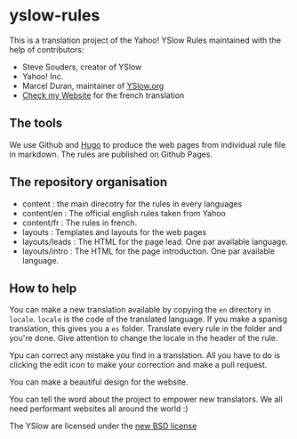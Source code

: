 yslow-rules
===========

This is a translation project of the Yahoo! YSlow Rules maintained with the help of contributors:

- Steve Souders, creator of YSlow
- Yahoo! Inc.
- Marcel Duran, maintainer of [YSlow.org](http://yslow.org/)
- [Check my Website](http://www.checkmy.ws/) for the french translation

## The tools

We use Github and [Hugo](http://hugo.spf13.com/) to produce the web pages from individual rule file in markdown. The rules are published on Github Pages.

## The repository organisation

- content : the main direcotry for the rules in every languages
- content/en : The official english rules taken from Yahoo
- content/fr : The rules in french. 
- layouts : Templates and layouts for the web pages
- layouts/leads : The HTML for the page lead. One par available language.
- layouts/intro : The HTML for the page introduction. One par available language.

## How to help

You can make a new translation available by copying the `en` directory in `locale`. `locale` is the code of the translated language. If you make a spanisg translation, this gives you a `es` folder. Translate every rule in the folder and you're done. Give attention to change the locale in the header of the rule.

Ypu can correct any mistake you find in a translation. All you have to do is clicking the edit icon to make your correction and make a pull request.

You can make a beautiful design for the website.

You can tell the word about the project to empower new translators. We all need performant websites all around the world :)

The YSlow are licensed under the [new BSD license](http://yslow.org/faq/#faq_license)
